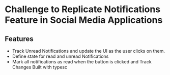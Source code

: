 # Challenge to Replicate Notifications Feature in Social Media Applications
## Features
* Track Unread Notifications and update the UI as the user clicks on them.
* Define state for read and unread Notifications
* Mark all notifications as read when the button is clicked and Track Changes
Built with typesc
